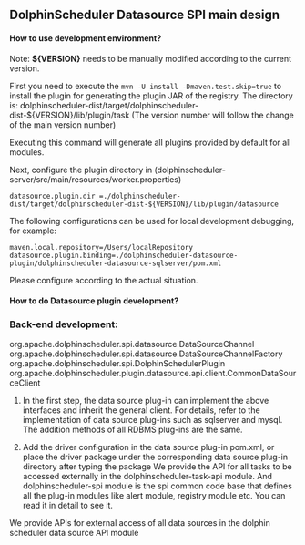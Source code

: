 ## DolphinScheduler Datasource SPI main design

#### How to use development environment?

Note: **${VERSION}** needs to be manually modified according to the current version.

First you need to execute the `mvn -U install -Dmaven.test.skip=true` to install the plugin for generating the plugin JAR of the registry. The directory is: dolphinscheduler-dist/target/dolphinscheduler-dist-${VERSION}/lib/plugin/task (The version number will follow the change of the main version number)

Executing this command will generate all plugins provided by default for all modules.

Next, configure the plugin directory in (dolphinscheduler-server/src/main/resources/worker.properties)

```
datasource.plugin.dir =./dolphinscheduler-dist/target/dolphinscheduler-dist-${VERSION}/lib/plugin/datasource
```

The following configurations can be used for local development debugging, for example:

```
maven.local.repository=/Users/localRepository
datasource.plugin.binding=./dolphinscheduler-datasource-plugin/dolphinscheduler-datasource-sqlserver/pom.xml
```

Please configure according to the actual situation.

#### How to do Datasource plugin development?

### Back-end development:

org.apache.dolphinscheduler.spi.datasource.DataSourceChannel
org.apache.dolphinscheduler.spi.datasource.DataSourceChannelFactory
org.apache.dolphinscheduler.spi.DolphinSchedulerPlugin
org.apache.dolphinscheduler.plugin.datasource.api.client.CommonDataSourceClient

1. In the first step, the data source plug-in can implement the above interfaces and inherit the general client. For details, refer to the implementation of data source plug-ins such as sqlserver and mysql. The addition methods of all RDBMS plug-ins are the same.

2. Add the driver configuration in the data source plug-in pom.xml, or place the driver package under the corresponding data source plug-in directory after typing the package
We provide the API for all tasks to be accessed externally in the dolphinscheduler-task-api module. And dolphinscheduler-spi module is the spi common code base that defines all the plug-in modules like alert module, registry module etc. You can read it in detail to see it.

We provide APIs for external access of all data sources in the dolphin scheduler data source API module